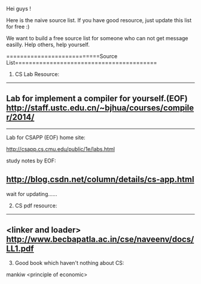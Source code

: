 Hei guys !

Here is the naive source list. 
If you have good resource, just update this list for free :)

We want to build a free source list for someone who can not get message easilly.
Help others, help yourself.

===========================Source List=========================================


1. CS Lab Resource:

----------------------------------------------------
Lab for implement a compiler for yourself.(EOF)
http://staff.ustc.edu.cn/~bjhua/courses/compiler/2014/
----------------------------------------------------

-----------------------------------------------------
Lab for CSAPP (EOF)
home site:

http://csapp.cs.cmu.edu/public/1e/labs.html

study notes by EOF:

http://blog.csdn.net/column/details/cs-app.html
-----------------------------------------------------

wait for updating......

2. CS pdf resource:

----------------------------------------------------
\<linker and loader\>
http://www.becbapatla.ac.in/cse/naveenv/docs/LL1.pdf
----------------------------------------------------

3. Good book which haven't nothing about CS:

mankiw \<principle of economic\>

